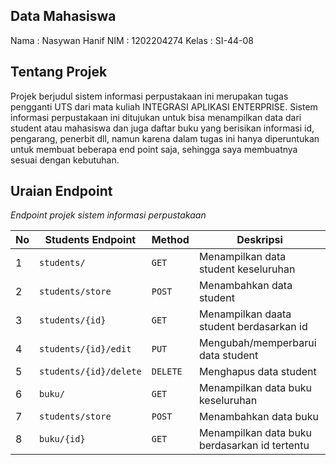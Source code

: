## Data Mahasiswa
Nama    : Nasywan Hanif
NIM     : 1202204274
Kelas   : SI-44-08

##  Tentang Projek
Projek berjudul sistem informasi perpustakaan ini merupakan tugas pengganti UTS dari mata kuliah INTEGRASI APLIKASI ENTERPRISE. Sistem informasi perpustakaan ini ditujukan untuk bisa menampilkan data dari student atau mahasiswa dan juga daftar buku yang berisikan informasi id, pengarang, penerbit dll, namun karena dalam tugas ini hanya diperuntukan untuk membuat beberapa end point saja, sehingga saya membuatnya sesuai dengan kebutuhan.

## Uraian Endpoint

*Endpoint projek sistem informasi perpustakaan*

| No  | Students Endpoint          | Method | Deskripsi                                         |
| --- | -------------------------- | ------ | ------------------------------------------------- |
| 1   | `students/`                | `GET`  | Menampilkan data student keseluruhan              |
| 2   | `students/store`           | `POST` | Menambahkan data student                          |
| 3   | `students/{id}`            | `GET`  | Menampilkan daata student berdasarkan id          |
| 4   | `students/{id}/edit`       | `PUT`  | Mengubah/memperbarui data student                 |
| 5   | `students/{id}/delete`     |`DELETE`| Menghapus data student                            |
| 6   | `buku/`                    | `GET`  | Menampilkan data buku keseluruhan                 |
| 7   | `students/store`           | `POST` | Menambahkan data buku                             |
| 8   | `buku/{id}`                | `GET`  | Menampilkan data buku berdasarkan id tertentu     |




